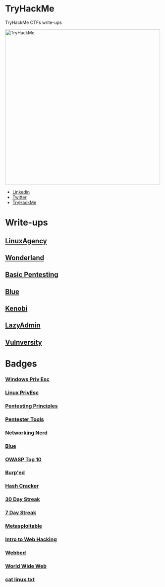 # TryHackMe
TryHackMe CTFs write-ups

 <img src="https://tryhackme-badges.s3.amazonaws.com/Juba0x430x55.png" alt="TryHackMe" hight=200 width=500>

<!-- <script src="https://tryhackme.com/badge/724560"></script> -->

- [Linkedin](https://www.linkedin.com/in/juba0x00/)
- [Twitter](https://twitter.com/juba0x00/)
- [TryHackMe](https://tryhackme.com/p/Juba0x430x55)

# Write-ups 
## [LinuxAgency](Linux-Agency/README.md)  
## [Wonderland](Wonderland/README.md)  
## [Basic Pentesting](Basic-Pentesting/README.md)  
## [Blue](Blue/README.md)  
## [Kenobi](Kenobi/README.md)  
## [LazyAdmin](LazyAdmin/README.md)  
## [Vulnversity](Vulnversity/README.md)  


# Badges
### [Windows Priv Esc](https://tryhackme.com/Juba0x430x55/badges/win-priv-esc)  
### [Linux PrivEsc](https://tryhackme.com/Juba0x430x55/badges/linux-privesc)  
### [Pentesting Principles](https://tryhackme.com/Juba0x430x55/badges/intro-to-pentesting)  
### [Pentester Tools](https://tryhackme.com/Juba0x430x55/badges/pentestingtools)  
### [Networking Nerd](https://tryhackme.com/Juba0x430x55/badges/network-fundamentals)  
### [Blue](https://tryhackme.com/Juba0x430x55/badges/blue)  
### [OWASP Top 10](https://tryhackme.com/Juba0x430x55/badges/owasp-10)  
### [Burp'ed](https://tryhackme.com/Juba0x430x55/badges/burped)  
### [Hash Cracker](https://tryhackme.com/Juba0x430x55/badges/hash-cracker)  
### [30 Day Streak](https://tryhackme.com/Juba0x430x55/badges/30-day-streak)  
### [7 Day Streak](https://tryhackme.com/Juba0x430x55/badges/7-day-streak)  
### [Metasploitable](https://tryhackme.com/Juba0x430x55/badges/metasploitable)  
### [Intro to Web Hacking](https://tryhackme.com/Juba0x430x55/badges/intro-to-web-hacking)  
### [Webbed](https://tryhackme.com/Juba0x430x55/badges/web-fund)  
### [World Wide Web](https://tryhackme.com/Juba0x430x55/badges/world-wide-web)  
### [cat linux.txt](https://tryhackme.com/Juba0x430x55/badges/terminaled)  


